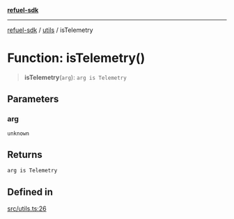 [**refuel-sdk**](../../README.md)

***

[refuel-sdk](../../modules.md) / [utils](../README.md) / isTelemetry

# Function: isTelemetry()

> **isTelemetry**(`arg`): `arg is Telemetry`

## Parameters

### arg

`unknown`

## Returns

`arg is Telemetry`

## Defined in

[src/utils.ts:26](https://github.com/refuel-ai/refuel-sdk/blob/7a0f1a61ebc96b440ae457740bef10a1f55424fa/src/utils.ts#L26)
